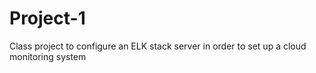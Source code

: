 # Project-1
Class project to configure an ELK stack server in order to set up a cloud monitoring system
